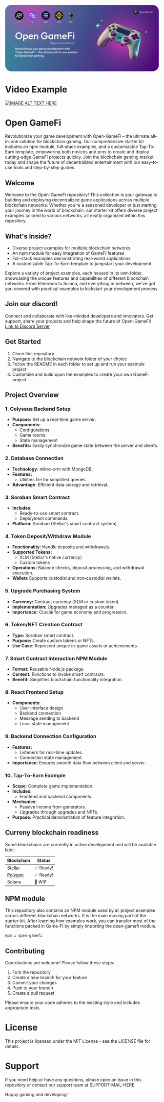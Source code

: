 ![alt text](https://github.com/yanis7774/Open-GameFi/blob/main/misc/Game-FiBanner.png?raw=true)

# Video Example
[![IMAGE ALT TEXT HERE](https://img.youtube.com/vi/qmedzvl2MOA/0.jpg)](https://www.youtube.com/watch?v=qmedzvl2MOA)

# Open GameFi

Revolutionize your game development with Open-GameFi – the ultimate all-in-one solution for blockchain gaming. Our comprehensive starter kit includes an npm module, full-stack examples, and a customizable Tap-To-Earn template, empowering both novices and pros to create and deploy cutting-edge GameFi projects quickly. Join the blockchain gaming market today and shape the future of decentralized entertainment with our easy-to-use tools and step-by-step guides.

## Welcome

Welcome to the Open-GameFi repository! This collection is your gateway to building and deploying decentralized game applications across multiple blockchain networks. Whether you're a seasoned developer or just starting your journey in the world of blockchain, our starter kit offers diverse project examples tailored to various networks, all neatly organized within this repository.

## What's Inside?

- Diverse project examples for multiple blockchain networks
- An npm module for easy integration of GameFi features
- Full-stack examples demonstrating real-world applications
- A customizable Tap-To-Earn template to jumpstart your development

Explore a variety of project examples, each housed in its own folder, showcasing the unique features and capabilities of different blockchain networks. From Ethereum to Solana, and everything in between, we've got you covered with practical examples to kickstart your development process.

## Join our discord!

Connect and collaborate with like-minded developers and innovators. Get support, share your projects and help shape the future of Open-GameFi!
[Link to Discord Server](https://discord.gg/YGX7QxkbQ7)

## Get Started

1. Clone this repository
2. Navigate to the blockchain network folder of your choice
3. Follow the README in each folder to set up and run your example project
4. Customize and build upon the examples to create your own GameFi project

## Project Overview

### 1. Colyseus Backend Setup
- **Purpose:** Set up a real-time game server.
- **Components:**
  - Configurations
  - Game rooms
  - State management
- **Benefits:** Easily synchronize game state between the server and clients.

### 2. Database Connection
- **Technology:** mikro-orm with MongoDB.
- **Features:** 
  - Utilities file for simplified queries.
- **Advantage:** Efficient data storage and retrieval.

### 3. Soroban Smart Contract
- **Includes:** 
  - Ready-to-use smart contract.
  - Deployment commands.
- **Platform:** Soroban (Stellar's smart contract system).

### 4. Token Deposit/Withdraw Module
- **Functionality:** Handle deposits and withdrawals.
- **Supported Tokens:**
  - XLM (Stellar's native currency)
  - Custom tokens
- **Operations:** Balance checks, deposit processing, and withdrawal execution.
- **Wallets** Supports custodial and non-custodial wallets.

### 5. Upgrade Purchasing System
- **Currency:** Contract currency (XLM or custom token).
- **Implementation:** Upgrades managed as a counter.
- **Importance:** Crucial for game economy and progression.

### 6. Token/NFT Creation Contract
- **Type:** Soroban smart contract.
- **Purpose:** Create custom tokens or NFTs.
- **Use Case:** Represent unique in-game assets or achievements.

### 7. Smart Contract Interaction NPM Module
- **Format:** Reusable Node.js package.
- **Content:** Functions to invoke smart contracts.
- **Benefit:** Simplifies blockchain functionality integration.

### 8. React Frontend Setup
- **Components:**
  - User interface design
  - Backend connection
  - Message sending to backend
  - Local state management

### 9. Backend Connection Configuration
- **Features:** 
  - Listeners for real-time updates.
  - Connection state management.
- **Importance:** Ensures smooth data flow between client and server.

### 10. Tap-To-Earn Example
- **Scope:** Complete game implementation.
- **Includes:**
  - Frontend and backend components.
- **Mechanics:**
  - Passive income from generators.
  - Upgrades through upgrades and NFTs.
- **Purpose:** Practical demonstration of feature integration.

## Curreny blockchain readiness

Some blockchains are currently in active development and will be available later.

| Blockchain | Status |
|------------|--------|
|[Stellar](https://github.com/yanis7774/Open-GameFi/tree/main/stellar-pack) | ✅ Ready! |
|[Polygon](https://github.com/yanis7774/Open-GameFi/tree/main/polygon-pack) | ✅ Ready! |
| Solana | 🚧 WIP |

## NPM module

This repository also contains an NPM module used by all project examples across different blockchain networks. It is the main moving part of the starter-kit. After learning how examples work, you can transfer most of the functions packed in Game-Fi by simply importing the open-gamefi module.

```bash
npm i open-gamefi
```

## Contributing

Contributions are welcome! Please follow these steps:

1. Fork the repository
2. Create a new branch for your feature
3. Commit your changes
4. Push to your branch
5. Create a pull request

Please ensure your code adheres to the existing style and includes appropriate tests.

# License
This project is licensed under the MIT License - see the LICENSE file for details.
# Support
If you need help or have any questions, please open an issue in this repository or contact our support team at SUPPORT-MAIL-HERE

Happy gaming and developing!
